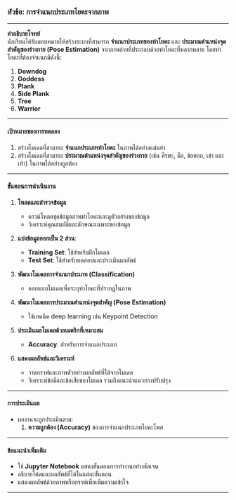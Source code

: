 

### **หัวข้อ: การจำแนกประเภทโยคะจากภาพ**

---

**คำอธิบายโจทย์**  
นักเรียนได้รับมอบหมายให้สร้างระบบที่สามารถ **จำแนกประเภทของท่าโยคะ** และ **ประมาณตำแหน่งจุดสำคัญของร่างกาย (Pose Estimation)** จากภาพถ่ายที่ประกอบด้วยท่าโยคะที่หลากหลาย โดยท่าโยคะที่ต้องจำแนกมีดังนี้:

1. **Downdog**  
2. **Goddess**  
3. **Plank**  
4. **Side Plank**  
5. **Tree**  
6. **Warrior**

---

#### **เป้าหมายของการทดลอง**  

1. สร้างโมเดลที่สามารถ **จำแนกประเภทท่าโยคะ** ในภาพได้อย่างแม่นยำ  
2. สร้างโมเดลที่สามารถ **ประมาณตำแหน่งจุดสำคัญของร่างกาย** (เช่น ศีรษะ, มือ, ข้อศอก, เข่า และเท้า) ในภาพได้อย่างถูกต้อง

---

#### **ขั้นตอนการดำเนินงาน**

1. **โหลดและสำรวจข้อมูล**  
   - ดาวน์โหลดชุดข้อมูลภาพท่าโยคะและดูตัวอย่างของข้อมูล  
   - วิเคราะห์คุณสมบัติและลักษณะเฉพาะของข้อมูล  

2. **แบ่งข้อมูลออกเป็น 2 ส่วน**:  
   - **Training Set**: ใช้สำหรับฝึกโมเดล  
   - **Test Set**: ใช้สำหรับทดสอบและประเมินผลลัพธ์  

3. **พัฒนาโมเดลการจำแนกประเภท (Classification)**  
   - ออกแบบโมเดลเพื่อระบุท่าโยคะที่ปรากฏในภาพ  

4. **พัฒนาโมเดลการประมาณตำแหน่งจุดสำคัญ (Pose Estimation)**  
   - ใช้เทคนิค deep learning เช่น Keypoint Detection 
5. **ประเมินผลโมเดลด้วยเมตริกที่เหมาะสม**  
   - **Accuracy**: สำหรับการจำแนกประเภท  
 

6. **แสดงผลลัพธ์และวิเคราะห์**  
   - วาดกราฟและภาพตัวอย่างผลลัพธ์ที่ได้จากโมเดล  
   - วิเคราะห์ข้อดีและข้อเสียของโมเดล รวมถึงแนะนำแนวทางปรับปรุง

---

#### **การประเมินผล**

- ผลงานจะถูกประเมินตาม:  
   1. **ความถูกต้อง (Accuracy)** ของการจำแนกประเภทโยคะโพส  
 

---

#### **ข้อแนะนำเพิ่มเติม**

- ใช้ **Jupyter Notebook** แสดงขั้นตอนการทำงานอย่างชัดเจน  
- อธิบายโค้ดและผลลัพธ์ที่ได้ในแต่ละขั้นตอน  
- แสดงผลลัพธ์ด้วยภาพหรือกราฟเพื่อเพิ่มความเข้าใจ  

---
